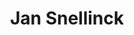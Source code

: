 ---
layout: personpage
title: "Jan Snellinck"
tag: jan-snellinck
image: '../../img/jan-snellinck.jpg'
---